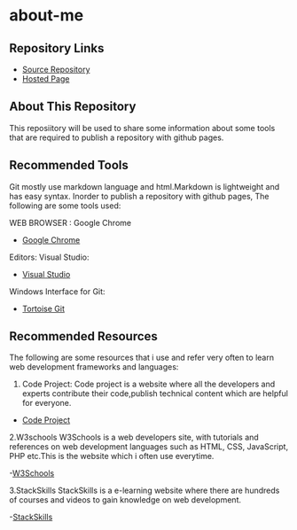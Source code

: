 # about-me

## Repository Links

- [Source Repository](https://github.com/pranay0987/about-me)
- [Hosted Page](https://pranay0987.github.io/about-me/)

## About This Repository
This reposiitory will be used to share some information about some tools that are required to publish a repository with github pages.

## Recommended Tools
Git mostly use markdown language and html.Markdown is lightweight and has easy syntax.
Inorder to publish a repository with github pages, The following are some tools used:

WEB BROWSER : Google Chrome
- [Google Chrome](https://www.google.com/chrome/)

Editors: Visual Studio:
- [Visual Studio](https://visualstudio.microsoft.com)

Windows Interface for Git:
- [Tortoise Git](https://tortoisegit.org)

## Recommended Resources
The following are some resources that i use and refer very often to learn web development frameworks and languages:

1. Code Project:
Code project is a website where all the developers and experts contribute their code,publish technical content which are helpful for everyone.
- [Code Project](https://www.codeproject.com)

2.W3schools
W3Schools is a web developers site, with tutorials and references on web development languages such as HTML, CSS, JavaScript, PHP etc.This is the website which i often use everytime.

-[W3Schools](https://www.w3schools.com)

3.StackSkills
StackSkills is a e-learning website where there are hundreds of courses and videos to gain knowledge on web development.

-[StackSkills](https://stackskills.com)

